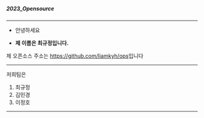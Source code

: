 ##### 2023_Opensource
---
+ 안녕하세요

+ __제 이름은 최규정입니다.__

제 오픈소스 주소는 <https://github.com/liamkyh/ops>입니다

---
저희팀은
1. 최규정
2. 김민경
3. 이정호

---

